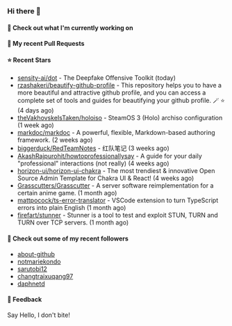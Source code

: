 ### Hi there 👋

#### 👷 Check out what I'm currently working on

#### 🔨 My recent Pull Requests


#### ⭐ Recent Stars

- [sensity-ai/dot](https://github.com/sensity-ai/dot) - The Deepfake Offensive Toolkit (today)
- [rzashakeri/beautify-github-profile](https://github.com/rzashakeri/beautify-github-profile) - This repository helps you to have a more beautiful and attractive github profile, and you can access a complete set of tools and guides for beautifying your github profile. 🪄 ⭐ (4 days ago)
- [theVakhovskeIsTaken/holoiso](https://github.com/theVakhovskeIsTaken/holoiso) - SteamOS 3 (Holo) archiso configuration (1 week ago)
- [markdoc/markdoc](https://github.com/markdoc/markdoc) - A powerful, flexible, Markdown-based authoring framework. (2 weeks ago)
- [biggerduck/RedTeamNotes](https://github.com/biggerduck/RedTeamNotes) - 红队笔记 (3 weeks ago)
- [AkashRajpurohit/howtoprofessionallysay](https://github.com/AkashRajpurohit/howtoprofessionallysay) - A guide for your daily &#34;professional&#34; interactions (not really) (4 weeks ago)
- [horizon-ui/horizon-ui-chakra](https://github.com/horizon-ui/horizon-ui-chakra) - The most trendiest &amp; innovative Open Source Admin Template for Chakra UI &amp; React! (4 weeks ago)
- [Grasscutters/Grasscutter](https://github.com/Grasscutters/Grasscutter) - A server software reimplementation for a certain anime game. (1 month ago)
- [mattpocock/ts-error-translator](https://github.com/mattpocock/ts-error-translator) - VSCode extension to turn TypeScript errors into plain English (1 month ago)
- [firefart/stunner](https://github.com/firefart/stunner) - Stunner is a tool to test and exploit STUN, TURN and TURN over TCP servers. (1 month ago)

#### 👯 Check out some of my recent followers

- [about-github](https://github.com/about-github)
- [notmariekondo](https://github.com/notmariekondo)
- [sarutobi12](https://github.com/sarutobi12)
- [changtraixuqang97](https://github.com/changtraixuqang97)
- [daphnetd](https://github.com/daphnetd)

#### 💬 Feedback

Say Hello, I don't bite!